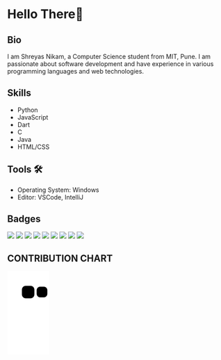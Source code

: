 # Hello There👋
## Bio
 I am Shreyas Nikam, a Computer Science student from MIT, Pune. I am passionate about software development and have experience in various programming languages and web technologies.

## Skills
- Python
- JavaScript
- Dart
- C
- Java
- HTML/CSS

## Tools 🛠️
- Operating System: Windows
- Editor: VSCode, IntelliJ

## Badges
![](https://img.shields.io/badge/language-C-informational?style=flat&logo=c&logoColor=white&blue)
![](https://img.shields.io/badge/language-Java-informational?style=flat&logo=java&logoColor=white&blue)
![](https://img.shields.io/badge/web-HTML/CSS-informational?style=flat&logo=html5&logoColor=white&blue)
![](https://img.shields.io/badge/web-JavaScript-informational?style=flat&logo=javascript&logoColor=white&blue)
![](https://img.shields.io/badge/language-Python-informational?style=flat&logo=python&logoColor=white&blue)
![](https://img.shields.io/badge/language-Dart-informational?style=flat&logo=dart&logoColor=white&blue)
![](https://img.shields.io/badge/OS-Windows-informational?style=flat&logo=windows&logoColor=white&color=2bbc8a)
![](https://img.shields.io/badge/editor-VSCode-informational?style=flat&logo=visual-studio-code&logoColor=white&color=2bbc8a)
![](https://img.shields.io/badge/editor-IntelliJ-informational?style=flat&logo=intellij-idea&logoColor=white&color=2bbc8a)


## CONTRIBUTION CHART
![snake gif](https://github.com/dafto1/dafto1/blob/output/github-contribution-grid-snake.svg)


